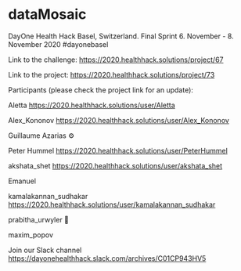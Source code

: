 # dataMosaic
DayOne Health Hack Basel, Switzerland. Final Sprint 6. November - 8. November 2020 #dayonebasel

Link to the challenge: https://2020.healthhack.solutions/project/67

Link to the project: https://2020.healthhack.solutions/project/73

Participants (please check the project link for an update):

Aletta https://2020.healthhack.solutions/user/Aletta

Alex_Kononov https://2020.healthhack.solutions/user/Alex_Kononov

Guillaume Azarias ⚙️

Peter Hummel https://2020.healthhack.solutions/user/PeterHummel

akshata_shet https://2020.healthhack.solutions/user/akshata_shet

Emanuel 

kamalakannan_sudhakar https://2020.healthhack.solutions/user/kamalakannan_sudhakar

prabitha_urwyler 🧬

maxim_popov

Join our Slack channel https://dayonehealthhack.slack.com/archives/C01CP943HV5
